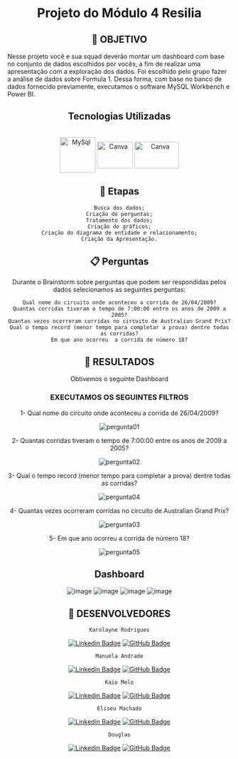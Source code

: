 # <div align="center"> Projeto do Módulo 4 Resilia

## <div align="center"> 🧭 OBJETIVO

Nesse projeto você e sua squad deverão montar um dashboard com base no conjunto de dados escolhidos por vocês, a fim de realizar uma apresentação com a exploração dos dados. Foi escolhido pelo grupo fazer a análise de dados sobre Formula 1. 
Dessa forma, com base no banco de dados fornecido previamente, executamos o software MySQL Workbench e Power BI.

 ## <div align="center"> Tecnologias Utilizadas
  <div align="center"><br>
  <img align="center" alt="MySql" height="80" width="80" src="https://cdn.jsdelivr.net/gh/devicons/devicon/icons/mysql/mysql-plain-wordmark.svg">
  <img align="center" alt="Canva" height="60" width="80" src="https://cdn.jsdelivr.net/gh/devicons/devicon/icons/canva/canva-original.svg" />
  <img align="center" alt="Canva" height="60" width="100" src="https://cetax.com.br/wp-content/uploads/2016/10/PowerBI-e1557666264791.jpg" />
  

## <div align="center"> 📝 Etapas

    Busca dos dados;
    Criação de perguntas;
    Tratamento dos dados;
    Criação de gráficos;
    Criação do diagrama de entidade e relacionamento;
    Criação da Apresentação.

## 📋 Perguntas

 Durante o Brainstorm sobre perguntas que podem ser respondidas pelos dados selecionamos as seguintes perguntas:

    Qual nome do circuito onde aconteceu a corrida de 26/04/2009?
    Quantas corridas tiveram o tempo de 7:00:00 entre os anos de 2009 a 2005?
    Quantas vezes ocorreram corridas no circuito de Australian Grand Prix?
    Qual o tempo record (menor tempo para completar a prova) dentre todas as corridas?
    Em que ano ocorreu  a corrida de número 18?

## 🔖 RESULTADOS

Obtivemos o seguinte Dashboard 


### EXECUTAMOS OS SEGUINTES FILTROS 

1- Qual nome do circuito onde aconteceu a corrida de 26/04/2009?

![pergunta01](https://user-images.githubusercontent.com/100206471/228379178-36e05fb6-d6c2-44eb-8cfd-efd4e351b157.png)

2- Quantas corridas tiveram o tempo de 7:00:00 entre os anos de 2009 a 2005?
 
 ![pergunta02](https://user-images.githubusercontent.com/100206471/228379727-d1b875ea-db90-4890-9525-b8eff487c94a.png)
 
3- Qual o tempo record (menor tempo para completar a prova) dentre todas as corridas?

![pergunta04](https://user-images.githubusercontent.com/100206471/228379788-1cf4d3da-8d4c-4adc-b2cc-f5e98dd33e2f.png)

4- Quantas vezes ocorreram corridas no circuito de Australian Grand Prix?

![pergunta03](https://user-images.githubusercontent.com/100206471/228379752-474415bf-79da-45d2-a77e-fc77b381d8d2.png)

5- Em que ano ocorreu  a corrida de número 18?

![pergunta05](https://user-images.githubusercontent.com/100206471/228379808-98a85dc2-b1f3-4a9f-a646-0cc4348410c0.png)

 
## <div align="center"> Dashboard
 

![image](https://user-images.githubusercontent.com/81834452/228678391-25515190-d966-4aa5-a444-794719b711e4.png)
![image](https://user-images.githubusercontent.com/81834452/228682367-c1b5a96e-eabb-4d92-a552-0ccd5e7abe7f.png)
![image](https://user-images.githubusercontent.com/81834452/228678588-24733968-279e-4175-8b38-a2276dec46d9.png)
![image](https://user-images.githubusercontent.com/81834452/228678702-ec096764-f8f3-4bed-982f-b84c17cd226a.png)
   
   
 ## 🤝 DESENVOLVEDORES

    Karolayne Rodrigues
[![Linkedin Badge](https://img.shields.io/badge/-LinkedIn-blue?style=flat-square&logo=Linkedin&logoColor=white&%22width=%2260&link=https:https://www.linkedin.com/in/lucascanella-dados/)](https://www.linkedin.com/in/karolayne-rodrigues-794164245/)
[![GitHub Badge](https://img.shields.io/badge/GitHub-100000?style=for-the-badge&logo=github&logoColor=white%22width=%2260)](https://github.com/Karollayneer)
    
    Manuela Andrade
[![Linkedin Badge](https://img.shields.io/badge/-LinkedIn-blue?style=flat-square&logo=Linkedin&logoColor=white&link=https:https://www.linkedin.com/in/lucascanella-dados/)](https://www.linkedin.com/in/manuela-alexandre-524709257/)
[![GitHub Badge](https://img.shields.io/badge/GitHub-100000?style=for-the-badge&logo=github&logoColor=white%22width=%2260)](https://github.com/manuandrade-crf)
    
    Kaio Melo
[![Linkedin Badge](https://img.shields.io/badge/-LinkedIn-blue?style=flat-square&logo=Linkedin&logoColor=white&link=https:https://www.linkedin.com/in/lucascanella-dados/)](https://www.linkedin.com/in/kaio-melo-4650511b6/)
[![GitHub Badge](https://img.shields.io/badge/GitHub-100000?style=for-the-badge&logo=github&logoColor=white%22width=%2260)](https://github.com/KaioMelo)
    
    Eliseu Machado
[![Linkedin Badge](https://img.shields.io/badge/-LinkedIn-blue?style=flat-square&logo=Linkedin&logoColor=white&link=https:https://www.linkedin.com/in/lucascanella-dados/)](https://www.linkedin.com/in/eliseu-machado-15a298206/)
[![GitHub Badge](https://img.shields.io/badge/GitHub-100000?style=for-the-badge&logo=github&logoColor=white%22width=%2260)](https://github.com/eliseumachadodealmeida)
    
    Douglas
[![Linkedin Badge](https://img.shields.io/badge/-LinkedIn-blue?style=flat-square&logo=Linkedin&logoColor=white&link=https:https://www.linkedin.com/in/lucascanella-dados/)]()
[![GitHub Badge](https://img.shields.io/badge/GitHub-100000?style=for-the-badge&logo=github&logoColor=white%22width=%2260)]()








